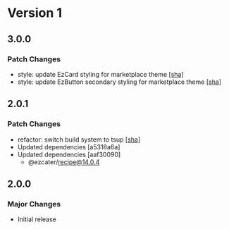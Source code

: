 # Version 1

## 3.0.0

### Patch Changes

- style: update EzCard styling for marketplace theme [[sha]](https://github.com/ezcater/recipe/commit/96bf5dfd)
- style: update EzButton secondary styling for marketplace theme [[sha]](https://github.com/ezcater/recipe/commit/9603236e)

## 2.0.1

### Patch Changes

- refactor: switch build system to tsup [[sha]](https://github.com/ezcater/recipe/commit/aaf30090)
- Updated dependencies [a5318a6a]
- Updated dependencies [aaf30090]
  - @ezcater/recipe@14.0.4

## 2.0.0

### Major Changes

- Initial release
